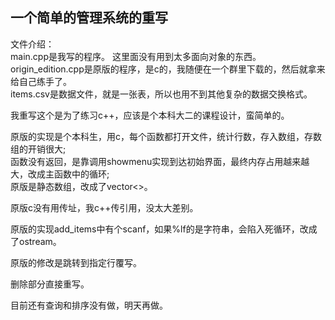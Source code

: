 ## 一个简单的管理系统的重写

文件介绍：  
main.cpp是我写的程序。
这里面没有用到太多面向对象的东西。  
origin_edition.cpp是原版的程序，是c的，我随便在一个群里下载的，然后就拿来给自己练手了。  
items.csv是数据文件，就是一张表，所以也用不到其他复杂的数据交换格式。  

我重写这个是为了练习c++，应该是个本科大二的课程设计，蛮简单的。

原版的实现是个本科生，用c，每个函数都打开文件，统计行数，存入数组，存数组的开销很大;  
函数没有返回，是靠调用showmenu实现到达初始界面，最终内存占用越来越大，改成主函数中的循环;  
原版是静态数组，改成了vector<>。  

原版c没有用传址，我c++传引用，没太大差别。  

原版的实现add_items中有个scanf，如果%lf的是字符串，会陷入死循环，改成了ostream。  

原版的修改是跳转到指定行覆写。  

删除部分直接重写。  

目前还有查询和排序没有做，明天再做。